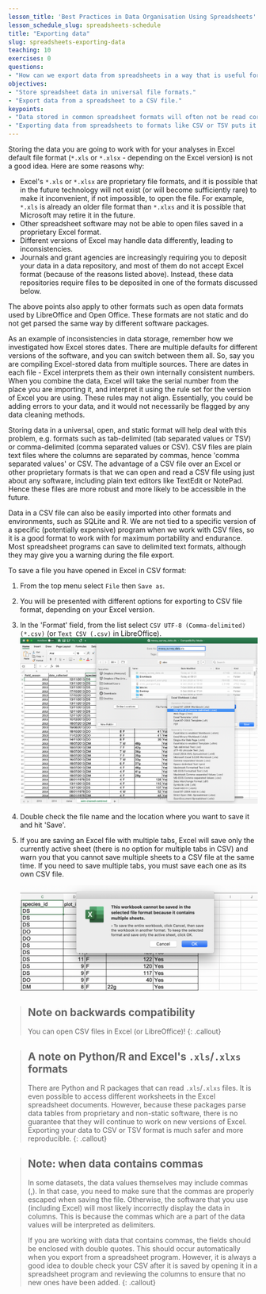 ```yaml
---
lesson_title: 'Best Practices in Data Organisation Using Spreadsheets'
lesson_schedule_slug: spreadsheets-schedule
title: "Exporting data"
slug: spreadsheets-exporting-data
teaching: 10
exercises: 0
questions:
- "How can we export data from spreadsheets in a way that is useful for downstream applications?"
objectives:
- "Store spreadsheet data in universal file formats."
- "Export data from a spreadsheet to a CSV file."
keypoints:
- "Data stored in common spreadsheet formats will often not be read correctly into data analysis software, introducing errors into your data."
- "Exporting data from spreadsheets to formats like CSV or TSV puts it in a format that can be used consistently by most programs."
---
```


Storing the data you are going to work with for your analyses in Excel
default file format (`*.xls` or `*.xlsx` - depending on the Excel
version) is not a good idea. Here are some reasons why:

- Excel's `*.xls` or `*.xlsx` are proprietary file formats, and it is possible that in
  the future technology will not exist (or will become sufficiently
  rare) to make it inconvenient, if not impossible, to open the file. For example, `*.xls` is already an older file
  format than `*.xlxs` and it is possible that Microsoft may retire it in the future.
- Other spreadsheet software may not be able to open files
  saved in a proprietary Excel format.
- Different versions of Excel may handle data
  differently, leading to inconsistencies.
- Journals and grant agencies are increasingly requiring you
  to deposit your data in a data repository, and most of them do not
  accept Excel format (because of the reasons listed above). Instead, these data repositories require files to be
   deposited in one of the formats discussed below.

The above points also apply to other formats such as open data formats used by LibreOffice and Open Office. These
formats are not static and do not get parsed the same way by different software packages.

As an example of inconsistencies in data storage, remember how we investigated how Excel stores dates.
There are multiple defaults for different versions of the software, and you can switch between them all. So, say you are
compiling Excel-stored data from multiple sources. There are dates in each file - Excel interprets them as their own internally consistent
 numbers. When you combine the data, Excel will take the serial number from the place you are importing it, and interpret it
using the rule set for the version of Excel you are using. These rules may not align. Essentially, you could be adding
errors to your data, and it would not necessarily be flagged by any data cleaning methods.

Storing data in a universal, open, and static format will help deal with this problem, e.g. formats such as tab-delimited (tab separated values
or TSV) or comma-delimited (comma separated values or CSV). CSV files are plain text files where the columns are separated by commas,
hence 'comma separated values' or CSV. The advantage of a CSV file over an Excel or other proprietary formats is that we
 can open and read a CSV file using just about any software, including plain text editors like TextEdit or NotePad. Hence
 these files are more robust and more likely to be accessible in the future.

Data in a CSV file can also be easily imported into other formats and environments, such as SQLite and R. We are not
tied to a specific version of a specific (potentially expensive) program when we work with CSV files, so
it is a good format to work with for maximum portability and endurance. Most spreadsheet programs can save to delimited
text formats, although they may give you a warning during the file export.

To save a file you have opened in Excel in CSV format:

1. From the top menu select `File` then `Save as`.
2. You will be presented with different options for exporting to CSV file format, depending on your Excel version.
3. In the 'Format' field, from the list select `CSV UTF-8 (Comma-delimited)(*.csv)` (or `Text CSV (.csv)` in LibreOffice).
    ![Saving an Excel file to CSV](fig/excel-to-csv.png)
4. Double check the file name and the location where you want to save it and hit 'Save'.
5. If you are saving an Excel file with multiple tabs, Excel will save only the currently active sheet (there is no
option for multiple tabs in CSV) and warn you that you cannot save multiple sheets to a CSV file at the same time. If
you need to save multiple tabs, you must save each one as its own CSV file.

    ![Saving active sheet warning](fig/excel-to-csv-active-sheet.png)

> ## Note on backwards compatibility
> You can open CSV files in Excel (or LibreOffice)!
{: .callout}

> ## A note on Python/R and Excel's `.xls`/`.xlxs` formats
>
> There are Python and R packages that can read `.xls`/`.xlxs` files.
> It is even possible to access different
> worksheets in the Excel spreadsheet documents. However, because these
> packages parse data tables from proprietary and non-static
> software, there is no guarantee that they will continue to
> work on new versions of Excel. Exporting your data to CSV or TSV
> format is much safer and more reproducible.
{: .callout}

> ## Note: when data contains commas
>
> In some datasets, the data values themselves may include commas (,). In that
> case, you need to make sure that the commas are properly escaped when saving
> the file. Otherwise, the software that you use (including Excel) will most
> likely incorrectly display the data in columns. This is because the commas
> which are a part of the data values will be interpreted as delimiters.
>
> If you are working with data that contains commas, the fields should be
> enclosed with double quotes. This should occur automatically when you export from a spreadsheet program.
> However, it is always a good idea to double check your CSV after it is saved by opening it in a spreadsheet program
> and reviewing the columns to ensure that no new ones have been added.
{: .callout}
